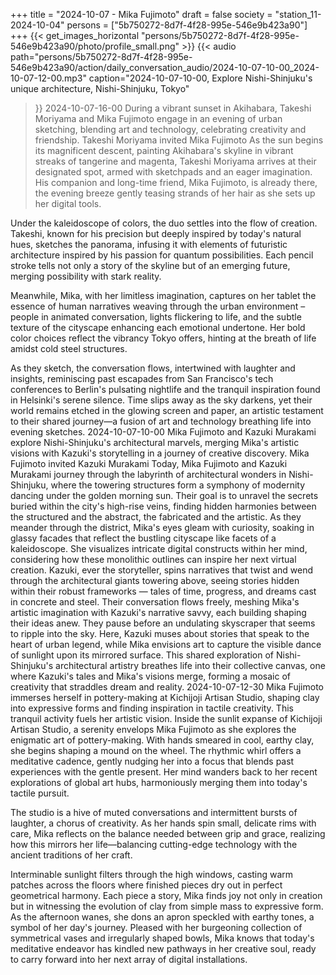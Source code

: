 +++
title = "2024-10-07 - Mika Fujimoto"
draft = false
society = "station_11-2024-10-04"
persons = ["5b750272-8d7f-4f28-995e-546e9b423a90"]
+++
{{< get_images_horizontal "persons/5b750272-8d7f-4f28-995e-546e9b423a90/photo/profile_small.png" >}}
{{< audio
    path="persons/5b750272-8d7f-4f28-995e-546e9b423a90/action/daily_conversation_audio/2024-10-07-10-00_2024-10-07-12-00.mp3" 
    caption="2024-10-07-10-00, Explore Nishi-Shinjuku's unique architecture, Nishi-Shinjuku, Tokyo"
>}}
2024-10-07-16-00
During a vibrant sunset in Akihabara, Takeshi Moriyama and Mika Fujimoto engage in an evening of urban sketching, blending art and technology, celebrating creativity and friendship.
Takeshi Moriyama invited Mika Fujimoto
As the sun begins its magnificent descent, painting Akihabara's skyline in vibrant streaks of tangerine and magenta, Takeshi Moriyama arrives at their designated spot, armed with sketchpads and an eager imagination. His companion and long-time friend, Mika Fujimoto, is already there, the evening breeze gently teasing strands of her hair as she sets up her digital tools.

Under the kaleidoscope of colors, the duo settles into the flow of creation. Takeshi, known for his precision but deeply inspired by today's natural hues, sketches the panorama, infusing it with elements of futuristic architecture inspired by his passion for quantum possibilities. Each pencil stroke tells not only a story of the skyline but of an emerging future, merging possibility with stark reality.

Meanwhile, Mika, with her limitless imagination, captures on her tablet the essence of human narratives weaving through the urban environment – people in animated conversation, lights flickering to life, and the subtle texture of the cityscape enhancing each emotional undertone. Her bold color choices reflect the vibrancy Tokyo offers, hinting at the breath of life amidst cold steel structures.

As they sketch, the conversation flows, intertwined with laughter and insights, reminiscing past escapades from San Francisco's tech conferences to Berlin's pulsating nightlife and the tranquil inspiration found in Helsinki's serene silence. Time slips away as the sky darkens, yet their world remains etched in the glowing screen and paper, an artistic testament to their shared journey—a fusion of art and technology breathing life into evening sketches.
2024-10-07-10-00
Mika Fujimoto and Kazuki Murakami explore Nishi-Shinjuku's architectural marvels, merging Mika's artistic visions with Kazuki's storytelling in a journey of creative discovery.
Mika Fujimoto invited Kazuki Murakami
Today, Mika Fujimoto and Kazuki Murakami journey through the labyrinth of architectural wonders in Nishi-Shinjuku, where the towering structures form a symphony of modernity dancing under the golden morning sun. Their goal is to unravel the secrets buried within the city's high-rise veins, finding hidden harmonies between the structured and the abstract, the fabricated and the artistic. 
As they meander through the district, Mika's eyes gleam with curiosity, soaking in glassy facades that reflect the bustling cityscape like facets of a kaleidoscope. She visualizes intricate digital constructs within her mind, considering how these monolithic outlines can inspire her next virtual creation. Kazuki, ever the storyteller, spins narratives that twist and wend through the architectural giants towering above, seeing stories hidden within their robust frameworks — tales of time, progress, and dreams cast in concrete and steel.
Their conversation flows freely, meshing Mika's artistic imagination with Kazuki's narrative savvy, each building shaping their ideas anew. They pause before an undulating skyscraper that seems to ripple into the sky. Here, Kazuki muses about stories that speak to the heart of urban legend, while Mika envisions art to capture the visible dance of sunlight upon its mirrored surface.
This shared exploration of Nishi-Shinjuku's architectural artistry breathes life into their collective canvas, one where Kazuki's tales and Mika's visions merge, forming a mosaic of creativity that straddles dream and reality.
2024-10-07-12-30
Mika Fujimoto immerses herself in pottery-making at Kichijoji Artisan Studio, shaping clay into expressive forms and finding inspiration in tactile creativity. This tranquil activity fuels her artistic vision.
Inside the sunlit expanse of Kichijoji Artisan Studio, a serenity envelops Mika Fujimoto as she explores the enigmatic art of pottery-making. With hands smeared in cool, earthy clay, she begins shaping a mound on the wheel. The rhythmic whirl offers a meditative cadence, gently nudging her into a focus that blends past experiences with the gentle present. Her mind wanders back to her recent explorations of global art hubs, harmoniously merging them into today's tactile pursuit. 

The studio is a hive of muted conversations and intermittent bursts of laughter, a chorus of creativity. As her hands spin small, delicate rims with care, Mika reflects on the balance needed between grip and grace, realizing how this mirrors her life—balancing cutting-edge technology with the ancient traditions of her craft. 

Interminable sunlight filters through the high windows, casting warm patches across the floors where finished pieces dry out in perfect geometrical harmony. Each piece a story, Mika finds joy not only in creation but in witnessing the evolution of clay from simple mass to expressive form. As the afternoon wanes, she dons an apron speckled with earthy tones, a symbol of her day's journey. Pleased with her burgeoning collection of symmetrical vases and irregularly shaped bowls, Mika knows that today's meditative endeavor has kindled new pathways in her creative soul, ready to carry forward into her next array of digital installations.
